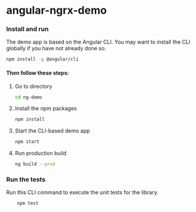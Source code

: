 # angular-ngrx-demo

### Install and run

   The demo app is based on the Angular CLI. You may want to install the CLI globally if you have not already done so.

```bash
npm install -g @angular/cli
```

#### Then follow these steps:

   1.  Go to directory

       ```bash
       cd ng-demo
       ```

   2.  Install the npm packages

       ```bash
       npm install
       ```

   3.  Start the CLI-based demo app

        ```bash
        npm start
        ```
        
   4. Run production build
       
        ```bash
        ng build --prod
        ```
        
       
### Run the tests

 Run this CLI command to execute the unit tests for the library.
        
        npm test
